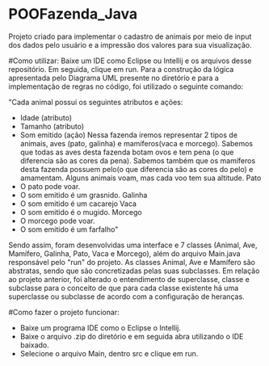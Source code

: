 # POOFazenda_Java
 
Projeto criado para implementar o cadastro de animais por meio de input dos dados pelo usuário e a impressão dos valores para sua visualização.

#Como utilizar: Baixe um IDE como Eclipse ou Intellij e os arquivos desse repositório. Em seguida, clique em run.
Para a construção da lógica apresentada pelo Diagrama UML presente no diretório e para a implementação de regras no código, foi utilizado o seguinte comando:

"Cada animal possui os seguintes atributos e ações:
- Idade (atributo)
- Tamanho (atributo)
- Som emitido (ação)
Nessa fazenda iremos representar 2 tipos de animais, aves (pato, galinha) e
mamíferos(vaca e morcego). Sabemos que todas as aves desta fazenda botam
ovos e tem pena (o que diferencia são as cores da pena). Sabemos também que os
mamíferos desta fazenda possuem pelo(o que diferencia são as cores do pelo) e
amamentam. Alguns animais voam, mas cada voo tem sua altitude.
Pato
- O pato pode voar.
- O som emitido é um grasnido.
Galinha
- O som emitido é um cacarejo
Vaca
- O som emitido é o mugido.
Morcego
- O morcego pode voar.
- O som emitido é um farfalho"

Sendo assim, foram desenvolvidas uma interface e 7 classes (Animal, Ave, Mamífero, Galinha, Pato, Vaca e Morcego), além do arquivo Main.java responsável pelo "run" do projeto.
As classes Animal, Ave e Mamífero são abstratas, sendo que são concretizadas pelas suas subclasses. Em relação ao projeto anterior, foi alterado o entendimento de superclasse, classe e subclasse para o conceito de que para cada classe existente há uma superclasse ou subclasse de acordo com a configuração de heranças. 

#Como fazer o projeto funcionar:
- Baixe um programa IDE como o Eclipse o Intellij.
- Baixe o arquivo .zip do diretório e em seguida abra utilizando o IDE baixado.
- Selecione o arquivo Main, dentro src e clique em run.
